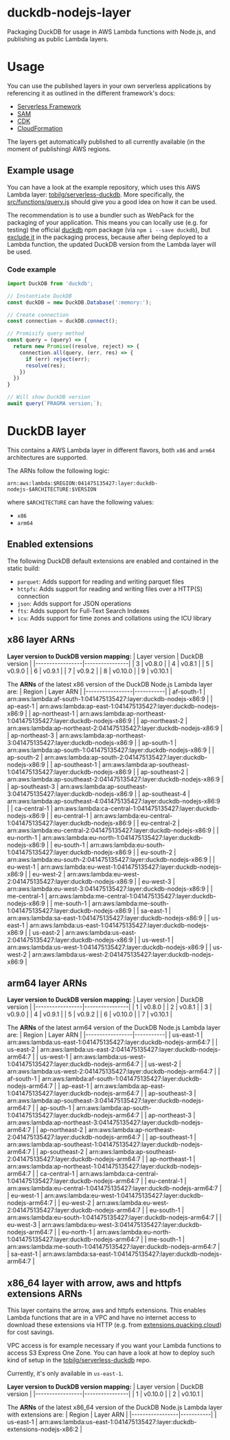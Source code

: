 # duckdb-nodejs-layer
Packaging DuckDB for usage in AWS Lambda functions with Node.js, and publishing as public Lambda layers.

# Usage
You can use the published layers in your own serverless applications by referencing it as outlined in the different framework's docs:

* [Serverless Framework](https://www.serverless.com/framework/docs/providers/aws/guide/serverless.yml/#functions)
* [SAM](https://aws.amazon.com/blogs/compute/working-with-aws-lambda-and-lambda-layers-in-aws-sam/)
* [CDK](https://docs.aws.amazon.com/cdk/api/v1/docs/aws-lambda-readme.html#layers)
* [CloudFormation](https://docs.aws.amazon.com/AWSCloudFormation/latest/UserGuide/aws-resource-lambda-function.html#cfn-lambda-function-layers)

The layers get automatically published to all currently available (in the moment of publishing) AWS regions.

## Example usage
You can have a look at the example repository, which uses this AWS Lambda layer: [tobilg/serverless-duckdb](https://github.com/tobilg/serverless-duckdb). More specifically, the [src/functions/query.js](https://github.com/tobilg/serverless-duckdb/blob/main/src/functions/query.js) should give you a good idea on how it can be used.

The recommendation is to use a bundler such as WebPack for the packaging of your application. This means you can locally use (e.g. for testing) the official [duckdb](https://www.npmjs.com/package/duckdb) npm package (via `npm i --save duckdb`), but [exclude it](https://github.com/tobilg/serverless-duckdb/blob/main/webpack.config.serverless.js#L27) in the packaging process, because after being deployed to a Lambda function, the updated DuckDB version from the Lambda layer will be used.

### Code example

```javascript
import DuckDB from 'duckdb';

// Instantiate DuckDB
const duckDB = new DuckDB.Database(':memory:');

// Create connection
const connection = duckDB.connect();

// Promisify query method
const query = (query) => {
  return new Promise((resolve, reject) => {
    connection.all(query, (err, res) => {
      if (err) reject(err);
      resolve(res);
    })
  })
}

// Will show DuckDB version
await query(`PRAGMA version;`);
```

# DuckDB layer
This contains a AWS Lambda layer in different flavors, both `x86` and `arm64` architectures are supported.

The ARNs follow the following logic:
```text
arn:aws:lambda:$REGION:041475135427:layer:duckdb-nodejs-$ARCHITECTURE:$VERSION
```

where `$ARCHITECTURE` can have the following values:

* `x86`
* `arm64`

## Enabled extensions
The following DuckDB default extensions are enabled and contained in the static build:

* `parquet`: Adds support for reading and writing parquet files
* `httpfs`: Adds support for reading and writing files over a HTTP(S) connection
* `json`: Adds support for JSON operations
* `fts`: Adds support for Full-Text Search Indexes
* `icu`: Adds support for time zones and collations using the ICU library

## x86 layer ARNs

**Layer version to DuckDB version mapping:**
| Layer version   | DuckDB version |
|-----------------|----------------|
| 3               | v0.8.0         |
| 4               | v0.8.1         |
| 5               | v0.9.0         |
| 6               | v0.9.1         |
| 7               | v0.9.2         |
| 8               | v0.10.0        |
| 9               | v0.10.1        |

The **ARNs** of the latest x86 version of the DuckDB Node.js Lambda layer are:
| Region          | Layer ARN |
|-----------------|-----------|
| af-south-1 | arn:aws:lambda:af-south-1:041475135427:layer:duckdb-nodejs-x86:9 |
| ap-east-1 | arn:aws:lambda:ap-east-1:041475135427:layer:duckdb-nodejs-x86:9 |
| ap-northeast-1 | arn:aws:lambda:ap-northeast-1:041475135427:layer:duckdb-nodejs-x86:9 |
| ap-northeast-2 | arn:aws:lambda:ap-northeast-2:041475135427:layer:duckdb-nodejs-x86:9 |
| ap-northeast-3 | arn:aws:lambda:ap-northeast-3:041475135427:layer:duckdb-nodejs-x86:9 |
| ap-south-1 | arn:aws:lambda:ap-south-1:041475135427:layer:duckdb-nodejs-x86:9 |
| ap-south-2 | arn:aws:lambda:ap-south-2:041475135427:layer:duckdb-nodejs-x86:9 |
| ap-southeast-1 | arn:aws:lambda:ap-southeast-1:041475135427:layer:duckdb-nodejs-x86:9 |
| ap-southeast-2 | arn:aws:lambda:ap-southeast-2:041475135427:layer:duckdb-nodejs-x86:9 |
| ap-southeast-3 | arn:aws:lambda:ap-southeast-3:041475135427:layer:duckdb-nodejs-x86:9 |
| ap-southeast-4 | arn:aws:lambda:ap-southeast-4:041475135427:layer:duckdb-nodejs-x86:9 |
| ca-central-1 | arn:aws:lambda:ca-central-1:041475135427:layer:duckdb-nodejs-x86:9 |
| eu-central-1 | arn:aws:lambda:eu-central-1:041475135427:layer:duckdb-nodejs-x86:9 |
| eu-central-2 | arn:aws:lambda:eu-central-2:041475135427:layer:duckdb-nodejs-x86:9 |
| eu-north-1 | arn:aws:lambda:eu-north-1:041475135427:layer:duckdb-nodejs-x86:9 |
| eu-south-1 | arn:aws:lambda:eu-south-1:041475135427:layer:duckdb-nodejs-x86:9 |
| eu-south-2 | arn:aws:lambda:eu-south-2:041475135427:layer:duckdb-nodejs-x86:9 |
| eu-west-1 | arn:aws:lambda:eu-west-1:041475135427:layer:duckdb-nodejs-x86:9 |
| eu-west-2 | arn:aws:lambda:eu-west-2:041475135427:layer:duckdb-nodejs-x86:9 |
| eu-west-3 | arn:aws:lambda:eu-west-3:041475135427:layer:duckdb-nodejs-x86:9 |
| me-central-1 | arn:aws:lambda:me-central-1:041475135427:layer:duckdb-nodejs-x86:9 |
| me-south-1 | arn:aws:lambda:me-south-1:041475135427:layer:duckdb-nodejs-x86:9 |
| sa-east-1 | arn:aws:lambda:sa-east-1:041475135427:layer:duckdb-nodejs-x86:9 |
| us-east-1 | arn:aws:lambda:us-east-1:041475135427:layer:duckdb-nodejs-x86:9 |
| us-east-2 | arn:aws:lambda:us-east-2:041475135427:layer:duckdb-nodejs-x86:9 |
| us-west-1 | arn:aws:lambda:us-west-1:041475135427:layer:duckdb-nodejs-x86:9 |
| us-west-2 | arn:aws:lambda:us-west-2:041475135427:layer:duckdb-nodejs-x86:9 |

## arm64 layer ARNs

**Layer version to DuckDB version mapping:**
| Layer version   | DuckDB version |
|-----------------|----------------|
| 1               | v0.8.0         |
| 2               | v0.8.1         |
| 3               | v0.9.0         |
| 4               | v0.9.1         |
| 5               | v0.9.2         |
| 6               | v0.10.0        |
| 7               | v0.10.1        |

The **ARNs** of the latest arm64 version of the DuckDB Node.js Lambda layer are:
| Region          | Layer ARN |
|-----------------|-----------|
| us-east-1 | arn:aws:lambda:us-east-1:041475135427:layer:duckdb-nodejs-arm64:7 |
| us-east-2 | arn:aws:lambda:us-east-2:041475135427:layer:duckdb-nodejs-arm64:7 |
| us-west-1 | arn:aws:lambda:us-west-1:041475135427:layer:duckdb-nodejs-arm64:7 |
| us-west-2 | arn:aws:lambda:us-west-2:041475135427:layer:duckdb-nodejs-arm64:7 |
| af-south-1 | arn:aws:lambda:af-south-1:041475135427:layer:duckdb-nodejs-arm64:7 |
| ap-east-1 | arn:aws:lambda:ap-east-1:041475135427:layer:duckdb-nodejs-arm64:7 |
| ap-southeast-3 | arn:aws:lambda:ap-southeast-3:041475135427:layer:duckdb-nodejs-arm64:7 |
| ap-south-1 | arn:aws:lambda:ap-south-1:041475135427:layer:duckdb-nodejs-arm64:7 |
| ap-northeast-3 | arn:aws:lambda:ap-northeast-3:041475135427:layer:duckdb-nodejs-arm64:7 |
| ap-northeast-2 | arn:aws:lambda:ap-northeast-2:041475135427:layer:duckdb-nodejs-arm64:7 |
| ap-southeast-1 | arn:aws:lambda:ap-southeast-1:041475135427:layer:duckdb-nodejs-arm64:7 |
| ap-southeast-2 | arn:aws:lambda:ap-southeast-2:041475135427:layer:duckdb-nodejs-arm64:7 |
| ap-northeast-1 | arn:aws:lambda:ap-northeast-1:041475135427:layer:duckdb-nodejs-arm64:7 |
| ca-central-1 | arn:aws:lambda:ca-central-1:041475135427:layer:duckdb-nodejs-arm64:7 |
| eu-central-1 | arn:aws:lambda:eu-central-1:041475135427:layer:duckdb-nodejs-arm64:7 |
| eu-west-1 | arn:aws:lambda:eu-west-1:041475135427:layer:duckdb-nodejs-arm64:7 |
| eu-west-2 | arn:aws:lambda:eu-west-2:041475135427:layer:duckdb-nodejs-arm64:7 |
| eu-south-1 | arn:aws:lambda:eu-south-1:041475135427:layer:duckdb-nodejs-arm64:7 |
| eu-west-3 | arn:aws:lambda:eu-west-3:041475135427:layer:duckdb-nodejs-arm64:7 |
| eu-north-1 | arn:aws:lambda:eu-north-1:041475135427:layer:duckdb-nodejs-arm64:7 |
| me-south-1 | arn:aws:lambda:me-south-1:041475135427:layer:duckdb-nodejs-arm64:7 |
| sa-east-1 | arn:aws:lambda:sa-east-1:041475135427:layer:duckdb-nodejs-arm64:7 |


## x86_64 layer with arrow, aws and httpfs extensions ARNs
This layer contains the arrow, aws and httpfs extensions. This enables Lambda functions that are in a VPC and have no internet access to download these extensions via HTTP (e.g. from [extensions.quacking.cloud](https://extensions.quacking.cloud)) for cost savings.

VPC access is for example necessary if you want your Lambda functions to access S3 Express One Zone. You can have a look at how to deploy such kind of setup in the [tobilg/serverless-duckdb](https://github.com/tobilg/serverless-duckdb/blob/main/serverless.yml#L112-L147) repo.

Currently, it's only available in `us-east-1`.

**Layer version to DuckDB version mapping:**
| Layer version   | DuckDB version |
|-----------------|----------------|
| 1               | v0.10.0        |
| 2               | v0.10.1        |

The **ARNs** of the latest x86_64 version of the DuckDB Node.js Lambda layer with extensions are:
| Region          | Layer ARN |
|-----------------|-----------|
| us-east-1 | arn:aws:lambda:us-east-1:041475135427:layer:duckdb-extensions-nodejs-x86:2 |
